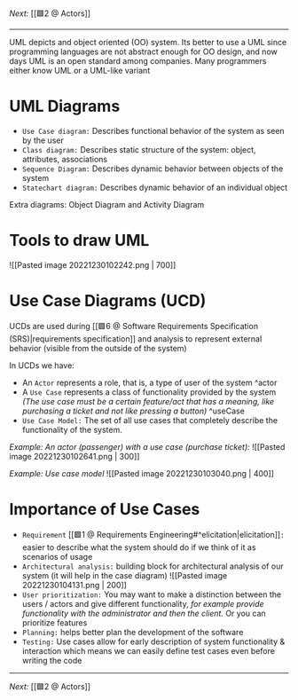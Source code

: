_Next:_ [[🟩2 @ Actors]]

---


UML depicts and object oriented (OO) system. Its better to use a UML since programming languages are not abstract enough for OO design, and now days UML is an open standard among companies. Many programmers either know UML or a UML-like variant

# UML Diagrams
- `Use Case diagram:` Describes functional behavior of the system as seen by the user
- `Class diagram:` Describes static structure of the system: object, attributes, associations
- `Sequence Diagram:` Describes dynamic behavior between objects of the system
- `Statechart diagram:` Describes dynamic behavior of an individual object

Extra diagrams: Object Diagram and Activity Diagram

# Tools to draw UML
![[Pasted image 20221230102242.png | 700]]

# Use Case Diagrams (UCD)
UCDs are used during [[🟩6 @ Software Requirements Specification (SRS)|requirements specification]] and analysis to represent external behavior (visible from the outside of the system)

In UCDs we have:
- An `Actor` represents a role, that is, a type of user of the system ^actor
- A `Use Case` represents a class of functionality provided by the system _(The use case must be a certain feature/act that has a meaning, like purchasing a ticket and not like pressing a button)_ ^useCase
- `Use Case Model:` The set of all use cases that completely describe the functionality of the system.

_Example: An actor (passenger) with a use case (purchase ticket):_
![[Pasted image 20221230102641.png | 300]]

_Example: Use case model_
![[Pasted image 20221230103040.png | 400]]

# Importance of Use Cases
- `Requirement` [[🟩1 @ Requirements Engineering#^elicitation|elicitation]]`:` easier to describe what the system should do if we think of it as scenarios of usage
- `Architectural analysis:` building block for architectural analysis of our system (it will help in the case diagram)
	![[Pasted image 20221230104131.png | 200]]
- `User prioritization:` You may want to make a distinction between the users / actors and give different functionality, _for example provide functionality with the administrator and then the client._ Or you can prioritize features
- `Planning:` helps better plan the development of the software
- `Testing:` Use cases allow for early description of system functionality & interaction which means we can easily define test cases even before writing the code

---
_Next:_ [[🟩2 @ Actors]]
